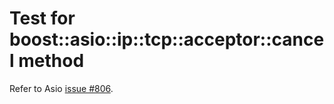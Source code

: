 # Test for boost::asio::ip::tcp::acceptor::cancel method

Refer to Asio [issue #806](https://github.com/chriskohlhoff/asio/issues/806).
